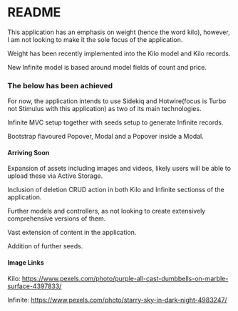 # README
This application has an emphasis on weight (hence the word kilo), however, I am not looking to make it the sole focus of the application.

Weight has been recently implemented into the Kilo model and Kilo records.

New Infinite model is based around model fields of count and price.

### The below has been achieved
For now, the application intends to use Sidekiq and Hotwire(focus is Turbo not Stimulus with this application) as two of its main technologies.

Infinite MVC setup together with seeds setup to generate Infinite records.

Bootstrap flavoured Popover, Modal and a Popover inside a Modal.

#### Arriving Soon
Expansion of assets including images and videos, likely users will be able to upload these via Active Storage.

Inclusion of deletion CRUD action in both Kilo and Infinite sectionss of the application.

Further models and controllers, as not looking to create extensively comprehensive versions of them.

Vast extension of content in the application.

Addition of further seeds.

#### Image Links
Kilo:
https://www.pexels.com/photo/purple-all-cast-dumbbells-on-marble-surface-4397833/

Infinite:
https://www.pexels.com/photo/starry-sky-in-dark-night-4983247/
